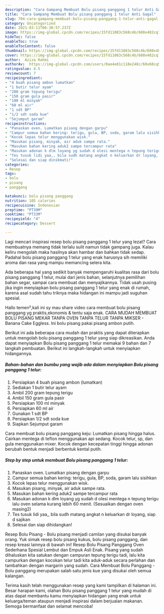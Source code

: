 ```yaml
---
description: "Cara Gampang Membuat Bolu pisang panggang 1 telur Anti Gagal"
title: "Cara Gampang Membuat Bolu pisang panggang 1 telur Anti Gagal"
slug: 704-cara-gampang-membuat-bolu-pisang-panggang-1-telur-anti-gagal
category: Uncategorized
date: 2021-03-11T06:30:57.237Z
image: https://img-global.cpcdn.com/recipes/15fd11083c568c4b/680x482cq70/bolu-pisang-panggang-1-telur-foto-resep-utama.jpg
hideToc: false
enableToc: true
enableTocContent: false
thumbnail: https://img-global.cpcdn.com/recipes/15fd11083c568c4b/680x482cq70/bolu-pisang-panggang-1-telur-foto-resep-utama.jpg
cover: https://img-global.cpcdn.com/recipes/15fd11083c568c4b/680x482cq70/bolu-pisang-panggang-1-telur-foto-resep-utama.jpg
author:  Aziza Rahmi
authorAv:  https://img-global.cpcdn.com/users/0ae4e81c118e248c/60x60cq50/avatar.jpg
ratingvalue: 4.5
reviewcount: 7
recipeingredient:
- "4 buah pisang ambon lumatkan"
- "1 butir telur ayam"
- "200 gram tepung terigu"
- "150 gram gula pasir"
- "100 ml minyak"
- "60 ml air"
- "1 sdt BP"
- "1/2 sdt soda kue"
- "Sejumput garam"
recipeinstructions:
- "Panaskan oven. Lumatkan pisang dengan garpu"
- "Campur semua bahan kering: terigu, gula, BP, soda, garam lalu sisihkan"
- "Kocok lepas telur menggunakan wisk."
- "Masukan pisang, minyak, air aduk sampe rata."
- "Masukan bahan kering aduk2 sampe tercampur rata"
- "Masukan adonan k dlm loyang yg sudah d olesi mentega n tepung terigu lalu oven selama kurang lebih 60 menit. (Sesuaikan dengan oven masing2)"
- "Tes tusuk lidi yaa,, bila sudh matang angkat n keluarkan dr loyang, siap d sajikan"
- "Selesai dan siap dinikmati!"
categories:
- Resep
tags:
- bolu
- pisang
- panggang

katakunci: bolu pisang panggang 
nutrition: 105 calories
recipecuisine: Indonesian
preptime: "PT39M"
cooktime: "PT33M"
recipeyield: "4"
recipecategory: Dessert

---
```



Lagi mencari inspirasi resep bolu pisang panggang 1 telur yang lezat? Cara membuatnya memang tidak terlalu sulit namun tidak gampang juga. Kalau keliru mengolah maka hasilnya akan hambar dan bahkan tidak sedap. Padahal bolu pisang panggang 1 telur yang enak harusnya sih memiliki aroma dan rasa yang mampu memancing selera kita.


Ada beberapa hal yang sedikit banyak mempengaruhi kualitas rasa dari bolu pisang panggang 1 telur, mulai dari jenis bahan, selanjutnya pemilihan bahan segar, sampai cara membuat dan menyajikannya. Tidak usah pusing jika ingin menyiapkan bolu pisang panggang 1 telur yang enak di rumah, karena asal sudah tahu triknya maka hidangan ini mampu jadi suguhan spesial.

Hallo temen²,kali ini sy mau share video cara membuat bolu pisang panggang yg praktis,ekonomis &amp; tentu saja enak. CARA MUDAH MEMBUAT BOLU PISANG MEKAR TANPA OVEN TANPA TELUR TANPA MIKSER - Banana Cake Eggless. Ini bolu pisang pakai pisang ambon putih.


Berikut ini ada beberapa cara mudah dan praktis yang dapat diterapkan untuk mengolah bolu pisang panggang 1 telur yang siap dikreasikan. Anda dapat menyiapkan Bolu pisang panggang 1 telur memakai 9 bahan dan 7 langkah pembuatan. Berikut ini langkah-langkah untuk menyiapkan hidangannya.

<!--inarticleads1-->

##### Bahan-bahan dan bumbu yang wajib ada dalam menyiapkan Bolu pisang panggang 1 telur:

1. Persiapkan 4 buah pisang ambon (lumatkan)
1. Sediakan 1 butir telur ayam
1. Ambil 200 gram tepung terigu
1. Ambil 150 gram gula pasir
1. Persiapkan 100 ml minyak
1. Persiapkan 60 ml air
1. Gunakan 1 sdt BP
1. Persiapkan 1/2 sdt soda kue
1. Siapkan Sejumput garam


Cara membuat bolu pisang panggang keju: Lumatkan pisang hingga halus. Cairkan mentega di teflon menggunakan api sedang. Kocok telur, sp, dan gula menggunakan mixer. Kocok dengan kecepatan tinggi hingga adonan berubah bentuk menjadi berbentuk kental putih. 

<!--inarticleads2-->

##### Step by step untuk membuat Bolu pisang panggang 1 telur:

1. Panaskan oven. Lumatkan pisang dengan garpu
1. Campur semua bahan kering: terigu, gula, BP, soda, garam lalu sisihkan
1. Kocok lepas telur menggunakan wisk.
1. Masukan pisang, minyak, air aduk sampe rata.
1. Masukan bahan kering aduk2 sampe tercampur rata
1. Masukan adonan k dlm loyang yg sudah d olesi mentega n tepung terigu lalu oven selama kurang lebih 60 menit. (Sesuaikan dengan oven masing2)
1. Tes tusuk lidi yaa,, bila sudh matang angkat n keluarkan dr loyang, siap d sajikan
1. Selesai dan siap dihidangkan!

Resep Bolu Pisang - Bolu pisang menjadi camilan yang disukai banyak orang. Yuk simak resep bolu pisang kukus, bolu pisang panggang, dan resep kreasi lainnya di bawah ini! Resep Bolu Pisang Panggang Oven Sederhana Spesial Lembut dan Empuk Asli Enak. Pisang yang sudah dihaluskan kita satukan dengan campuran tepung terigu tadi, lalu kita campurkan dengan kocokan telur tadi kita aduk-aduk secara perlahan dan tambahkan dengan margarin yang sudah. Cara Membuat Bolu Panggang - Bolu panggang merupakan salah satu jenis kue yang disukai oleh semua kalangan. 

Terima kasih telah menggunakan resep yang kami tampilkan di halaman ini. Besar harapan kami, olahan Bolu pisang panggang 1 telur yang mudah di atas dapat membantu kamu menyiapkan hidangan yang enak untuk keluarga/teman ataupun menjadi inspirasi dalam berjualan makanan. Semoga bermanfaat dan selamat mencoba!
